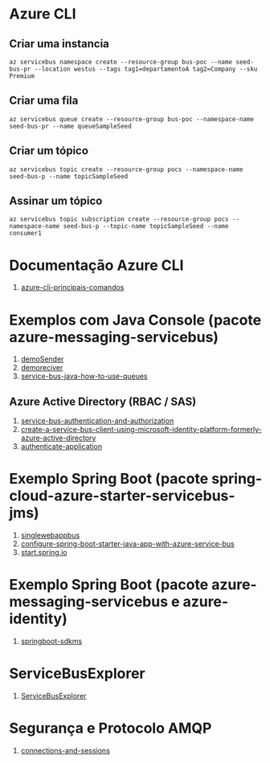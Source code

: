 # Azure CLI

## Criar uma instancia
```
az servicebus namespace create --resource-group bus-poc --name seed-bus-pr --location westus --tags tag1=departamentoA tag2=Company --sku Premium
```

## Criar uma fila
```
az servicebus queue create --resource-group bus-poc --namespace-name seed-bus-pr --name queueSampleSeed 
```

## Criar um tópico

```
az servicebus topic create --resource-group pocs --namespace-name seed-bus-p --name topicSampleSeed 
```

## Assinar um tópico
```
az servicebus topic subscription create --resource-group pocs --namespace-name seed-bus-p --topic-name topicSampleSeed --name consumer1
```


# Documentação Azure CLI

1. [azure-cli-principais-comandos](https://wilsonsantosnet.medium.com/azure-cli-1bf726fa855c)

# Exemplos com Java Console (pacote azure-messaging-servicebus)

1. [demoSender](https://github.com/wilsonsantosnet/java-demo-bus/tree/main/demoSender)
1. [demoreciver](https://github.com/wilsonsantosnet/java-demo-bus/tree/main/demoreciver)
1. [service-bus-java-how-to-use-queues](https://docs.microsoft.com/en-us/azure/service-bus-messaging/service-bus-java-how-to-use-queues)

## Azure Active Directory (RBAC / SAS)

1. [service-bus-authentication-and-authorization](https://docs.microsoft.com/en-us/azure/service-bus-messaging/service-bus-authentication-and-authorization)
1. [create-a-service-bus-client-using-microsoft-identity-platform-formerly-azure-active-directory](https://docs.microsoft.com/en-us/java/api/overview/azure/messaging-servicebus-readme?view=azure-java-stable#create-a-service-bus-client-using-microsoft-identity-platform-formerly-azure-active-directory)
1. [authenticate-application](https://docs.microsoft.com/en-us/azure/service-bus-messaging/authenticate-application?tabs=dotnet)


# Exemplo Spring Boot (pacote spring-cloud-azure-starter-servicebus-jms)

1. [singlewebappbus](https://github.com/wilsonsantosnet/java-demo-bus/tree/main/springboot/singlewebappbus)
1. [configure-spring-boot-starter-java-app-with-azure-service-bus](https://docs.microsoft.com/en-us/azure/developer/java/spring-framework/configure-spring-boot-starter-java-app-with-azure-service-bus)
1. [start.spring.io](https://start.spring.io)


# Exemplo Spring Boot (pacote azure-messaging-servicebus e azure-identity)

1. [springboot-sdkms](https://github.com/wilsonsantosnet/java-demo-bus/tree/main/springboot-sdkms)

# ServiceBusExplorer

1. [ServiceBusExplorer](https://github.com/paolosalvatori/ServiceBusExplorer)

# Segurança e Protocolo AMQP
1. [connections-and-sessions](https://docs.microsoft.com/en-us/azure/service-bus-messaging/service-bus-amqp-protocol-guide#connections-and-sessions)




